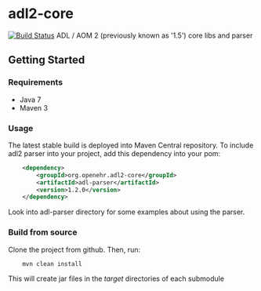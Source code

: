 
# adl2-core
[![Build Status](https://travis-ci.org/lonangel/adl2-core.svg?branch=master)](https://travis-ci.org/lonangel/adl2-core)
ADL / AOM 2 (previously known as '1.5') core libs and parser

## Getting Started

### Requirements

* Java 7
* Maven 3

### Usage

The latest stable build is deployed into Maven Central repository. To include adl2 parser into your project, add this dependency into your pom:
```xml
    <dependency>
        <groupId>org.openehr.adl2-core</groupId>
        <artifactId>adl-parser</artifactId>
        <version>1.2.0</version>
    </dependency>
```

Look into adl-parser directory for some examples about using the parser.

### Build from source
Clone the project from github. Then, run:
```bash
    mvn clean install
```

This will create jar files in the _target_ directories of each submodule
